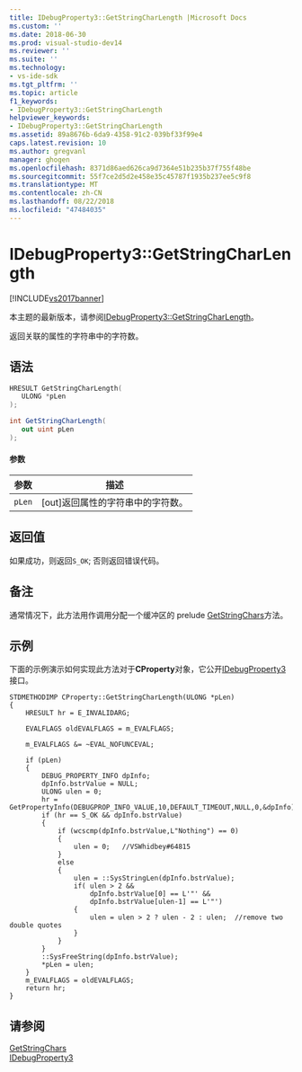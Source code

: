 ```yaml
---
title: IDebugProperty3::GetStringCharLength |Microsoft Docs
ms.custom: ''
ms.date: 2018-06-30
ms.prod: visual-studio-dev14
ms.reviewer: ''
ms.suite: ''
ms.technology:
- vs-ide-sdk
ms.tgt_pltfrm: ''
ms.topic: article
f1_keywords:
- IDebugProperty3::GetStringCharLength
helpviewer_keywords:
- IDebugProperty3::GetStringCharLength
ms.assetid: 89a8676b-6da9-4358-91c2-039bf33f99e4
caps.latest.revision: 10
ms.author: gregvanl
manager: ghogen
ms.openlocfilehash: 8371d86aed626ca9d7364e51b235b37f755f48be
ms.sourcegitcommit: 55f7ce2d5d2e458e35c45787f1935b237ee5c9f8
ms.translationtype: MT
ms.contentlocale: zh-CN
ms.lasthandoff: 08/22/2018
ms.locfileid: "47484035"
---
```

# <a name="idebugproperty3getstringcharlength"></a>IDebugProperty3::GetStringCharLength
[!INCLUDE[vs2017banner](../../../includes/vs2017banner.md)]

本主题的最新版本，请参阅[IDebugProperty3::GetStringCharLength](https://docs.microsoft.com/visualstudio/extensibility/debugger/reference/idebugproperty3-getstringcharlength)。  
  
返回关联的属性的字符串中的字符数。  
  
## <a name="syntax"></a>语法  
  
```cpp  
HRESULT GetStringCharLength(  
   ULONG *pLen  
);  
```  
  
```csharp  
int GetStringCharLength(  
   out uint pLen  
);  
```  
  
#### <a name="parameters"></a>参数  
  
|参数|描述|  
|---------------|-----------------|  
|`pLen`|[out]返回属性的字符串中的字符数。|  
  
## <a name="return-value"></a>返回值  
 如果成功，则返回`S_OK`; 否则返回错误代码。  
  
## <a name="remarks"></a>备注  
 通常情况下，此方法用作调用分配一个缓冲区的 prelude [GetStringChars](../../../extensibility/debugger/reference/idebugproperty3-getstringchars.md)方法。  
  
## <a name="example"></a>示例  
 下面的示例演示如何实现此方法对于**CProperty**对象，它公开[IDebugProperty3](../../../extensibility/debugger/reference/idebugproperty3.md)接口。  
  
```cpp#  
STDMETHODIMP CProperty::GetStringCharLength(ULONG *pLen)  
{  
    HRESULT hr = E_INVALIDARG;  
  
    EVALFLAGS oldEVALFLAGS = m_EVALFLAGS;  
  
    m_EVALFLAGS &= ~EVAL_NOFUNCEVAL;  
  
    if (pLen)  
    {  
        DEBUG_PROPERTY_INFO dpInfo;  
        dpInfo.bstrValue = NULL;  
        ULONG ulen = 0;  
        hr = GetPropertyInfo(DEBUGPROP_INFO_VALUE,10,DEFAULT_TIMEOUT,NULL,0,&dpInfo);  
        if (hr == S_OK && dpInfo.bstrValue)  
        {  
            if (wcscmp(dpInfo.bstrValue,L"Nothing") == 0)  
            {  
                ulen = 0;   //VSWhidbey#64815  
            }  
            else  
            {  
                ulen = ::SysStringLen(dpInfo.bstrValue);  
                if( ulen > 2 &&  
                    dpInfo.bstrValue[0] == L'"' &&  
                    dpInfo.bstrValue[ulen-1] == L'"')  
                {                      
                    ulen = ulen > 2 ? ulen - 2 : ulen;  //remove two double quotes  
                }  
            }  
        }  
        ::SysFreeString(dpInfo.bstrValue);  
        *pLen = ulen;  
    }  
    m_EVALFLAGS = oldEVALFLAGS;  
    return hr;  
}  
```  
  
## <a name="see-also"></a>请参阅  
 [GetStringChars](../../../extensibility/debugger/reference/idebugproperty3-getstringchars.md)   
 [IDebugProperty3](../../../extensibility/debugger/reference/idebugproperty3.md)

